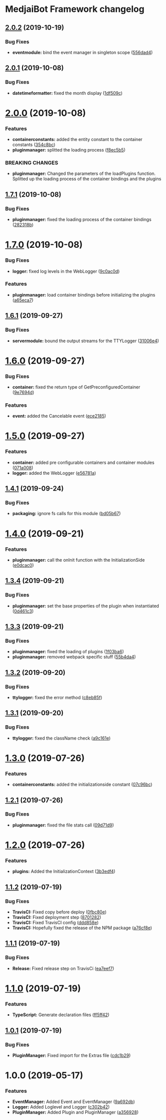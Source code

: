 # MedjaiBot Framework changelog

## [2.0.2](https://github.com/MedjaiBot/Framework/compare/v2.0.1...v2.0.2) (2019-10-19)


### Bug Fixes

* **eventmodule:** bind the event manager in singleton scope ([556dad4](https://github.com/MedjaiBot/Framework/commit/556dad4))

## [2.0.1](https://github.com/MedjaiBot/Framework/compare/v2.0.0...v2.0.1) (2019-10-08)


### Bug Fixes

* **datetimeformatter:** fixed the month display ([1df509c](https://github.com/MedjaiBot/Framework/commit/1df509c))

# [2.0.0](https://github.com/MedjaiBot/Framework/compare/v1.7.1...v2.0.0) (2019-10-08)


### Features

* **containerconstants:** added the entity constant to the container constants ([354c8bc](https://github.com/MedjaiBot/Framework/commit/354c8bc))
* **pluginmanager:** splitted the loading process ([f8ec5b5](https://github.com/MedjaiBot/Framework/commit/f8ec5b5))


### BREAKING CHANGES

* **pluginmanager:** Changed the parameters of the loadPlugins function. Splitted up the loading process
of the container bindings and the plugins

## [1.7.1](https://github.com/MedjaiBot/Framework/compare/v1.7.0...v1.7.1) (2019-10-08)


### Bug Fixes

* **pluginmanager:** fixed the loading process of the container bindings ([282318b](https://github.com/MedjaiBot/Framework/commit/282318b))

# [1.7.0](https://github.com/MedjaiBot/Framework/compare/v1.6.1...v1.7.0) (2019-10-08)


### Bug Fixes

* **logger:** fixed log levels in the WebLogger ([9c0ac0d](https://github.com/MedjaiBot/Framework/commit/9c0ac0d))


### Features

* **pluginmanager:** load container bindings before initializing the plugins ([a65eca7](https://github.com/MedjaiBot/Framework/commit/a65eca7))

## [1.6.1](https://github.com/MedjaiBot/Framework/compare/v1.6.0...v1.6.1) (2019-09-27)


### Bug Fixes

* **servermodule:** bound the output streams for the TTYLogger ([31006e4](https://github.com/MedjaiBot/Framework/commit/31006e4))

# [1.6.0](https://github.com/MedjaiBot/Framework/compare/v1.5.0...v1.6.0) (2019-09-27)


### Bug Fixes

* **container:** fixed the return type of GetPreconfiguredContainer ([9e7694d](https://github.com/MedjaiBot/Framework/commit/9e7694d))


### Features

* **event:** added the Cancelable event ([ece2185](https://github.com/MedjaiBot/Framework/commit/ece2185))

# [1.5.0](https://github.com/MedjaiBot/Framework/compare/v1.4.1...v1.5.0) (2019-09-27)


### Features

* **container:** added pre configurable containers and container modules ([071a008](https://github.com/MedjaiBot/Framework/commit/071a008))
* **logger:** added the WebLogger ([e56781a](https://github.com/MedjaiBot/Framework/commit/e56781a))

## [1.4.1](https://github.com/MedjaiBot/Framework/compare/v1.4.0...v1.4.1) (2019-09-24)


### Bug Fixes

* **packaging:** ignore fs calls for this module ([bd05b67](https://github.com/MedjaiBot/Framework/commit/bd05b67))

# [1.4.0](https://github.com/MedjaiBot/Framework/compare/v1.3.4...v1.4.0) (2019-09-21)


### Features

* **pluginmanager:** call the onInit function with the InitializationSide ([e0dcac0](https://github.com/MedjaiBot/Framework/commit/e0dcac0))

## [1.3.4](https://github.com/MedjaiBot/Framework/compare/v1.3.3...v1.3.4) (2019-09-21)


### Bug Fixes

* **pluginmanager:** set the base properties of the plugin when instantiated ([0d461c3](https://github.com/MedjaiBot/Framework/commit/0d461c3))

## [1.3.3](https://github.com/MedjaiBot/Framework/compare/v1.3.2...v1.3.3) (2019-09-21)


### Bug Fixes

* **pluginmanager:** fixed the loading of plugins ([1f03ba6](https://github.com/MedjaiBot/Framework/commit/1f03ba6))
* **pluginmanager:** removed webpack specific stuff ([55b4da4](https://github.com/MedjaiBot/Framework/commit/55b4da4))

## [1.3.2](https://github.com/MedjaiBot/Framework/compare/v1.3.1...v1.3.2) (2019-09-20)


### Bug Fixes

* **ttylogger:** fixed the error method ([c8eb85f](https://github.com/MedjaiBot/Framework/commit/c8eb85f))

## [1.3.1](https://github.com/MedjaiBot/Framework/compare/v1.3.0...v1.3.1) (2019-09-20)


### Bug Fixes

* **ttylogger:** fixed the className check ([a9c161e](https://github.com/MedjaiBot/Framework/commit/a9c161e))

# [1.3.0](https://github.com/MedjaiBot/Framework/compare/v1.2.1...v1.3.0) (2019-07-26)


### Features

* **containerconstants:** added the initializationside constant ([07c96bc](https://github.com/MedjaiBot/Framework/commit/07c96bc))

## [1.2.1](https://github.com/MedjaiBot/Framework/compare/v1.2.0...v1.2.1) (2019-07-26)


### Bug Fixes

* **pluginmanager:** fixed the file stats call ([09d71d9](https://github.com/MedjaiBot/Framework/commit/09d71d9))

# [1.2.0](https://github.com/MedjaiBot/Framework/compare/v1.1.2...v1.2.0) (2019-07-26)


### Features

* **plugins:** Added the InitializationContext ([3b3edf4](https://github.com/MedjaiBot/Framework/commit/3b3edf4))

## [1.1.2](https://github.com/MedjaiBot/Framework/compare/v1.1.1...v1.1.2) (2019-07-19)


### Bug Fixes

* **TravisCI:** Fixed copy before deploy ([0fbc80e](https://github.com/MedjaiBot/Framework/commit/0fbc80e))
* **TravisCI:** Fixed deployment step ([8701282](https://github.com/MedjaiBot/Framework/commit/8701282))
* **TravisCI:** Fixed TravisCI config ([ddd858e](https://github.com/MedjaiBot/Framework/commit/ddd858e))
* **TravisCI:** Hopefully fixed the release of the NPM package ([a76cf8e](https://github.com/MedjaiBot/Framework/commit/a76cf8e))

## [1.1.1](https://github.com/MedjaiBot/Framework/compare/v1.1.0...v1.1.1) (2019-07-19)


### Bug Fixes

* **Release:** Fixed release step on TravisCi ([ea7eef7](https://github.com/MedjaiBot/Framework/commit/ea7eef7))

# [1.1.0](https://github.com/MedjaiBot/Framework/compare/v1.0.1...v1.1.0) (2019-07-19)


### Features

* **TypeScript:** Generate declaration files ([ff5ff42](https://github.com/MedjaiBot/Framework/commit/ff5ff42))

## [1.0.1](https://github.com/MedjaiBot/Framework/compare/v1.0.0...v1.0.1) (2019-07-19)


### Bug Fixes

* **PluginManager:** Fixed import for the Extras file ([cdc1b29](https://github.com/MedjaiBot/Framework/commit/cdc1b29))

# 1.0.0 (2019-05-17)


### Features

* **EventManager:** Added Event and EventManager ([9a692db](https://github.com/MedjaiBot/Framework/commit/9a692db))
* **Logger:** Added Loglevel and Logger ([c302b42](https://github.com/MedjaiBot/Framework/commit/c302b42))
* **PluginManager:** Added Plugin and PluginManager ([a356928](https://github.com/MedjaiBot/Framework/commit/a356928))
